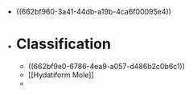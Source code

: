 - ((662bf960-3a41-44db-a19b-4ca6f00095e4))
- # Classification
	- ((662bf9e0-6786-4ea9-a057-d486b2c0b6c1))
	- [[Hydatiform Mole]]
	-